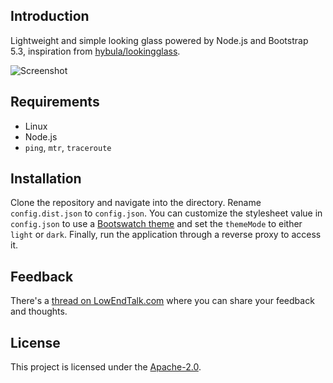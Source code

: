 ## Introduction
Lightweight and simple looking glass powered by Node.js and Bootstrap 5.3, inspiration from [hybula/lookingglass](https://github.com/hybula/lookingglass).

![Screenshot](https://i.imgur.com/LjldNXf.png)

## Requirements
- Linux
- Node.js
- `ping`, `mtr`, `traceroute`

## Installation
Clone the repository and navigate into the directory. Rename `config.dist.json` to `config.json`. You can customize the stylesheet value in `config.json` to use a [Bootswatch theme](https://bootswatch.com/) and set the `themeMode` to either `light` or `dark`. Finally, run the application through a reverse proxy to access it.

## Feedback
There's a [thread on LowEndTalk.com](https://lowendtalk.com/discussion/198310/looking-glass-project-with-node-js) where you can share your feedback and thoughts.

## License
This project is licensed under the [Apache-2.0](LICENSE).
